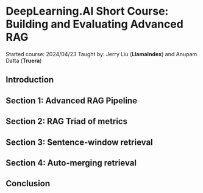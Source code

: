 # DeepLearning.AI Short Course: Building and Evaluating Advanced RAG

Started course: 2024/04/23
Taught by: Jerry Liu (**LlamaIndex**) and Anupam Datta (**Truera**)

## Introduction

## Section 1: Advanced RAG Pipeline

## Section 2: RAG Triad of metrics

## Section 3: Sentence-window retrieval

## Section 4: Auto-merging retrieval

## Conclusion